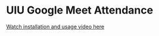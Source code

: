 # UIU Google Meet Attendance

[Watch installation and usage video here](https://www.youtube.com/watch?v=cwkVgBNc_hg)
